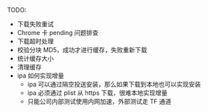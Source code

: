 TODO:

-   下载失败重试
-   Chrome 卡 pending 问题排查
-   下载超时处理
-   校验分块 MD5，成功才进行缓存，失败重新下载
-   统计缓存大小
-   清理缓存
-   ipa 如何实现增量
    -   ipa 可以通过隔空投送安装，那么如果下载到本地也可以实现安装
    -   ipa 必须通过 plist 从 https 下载，很难本地实现增量
    -   只能公司内部测试使用内网加速，外部测试走 TF 通道
